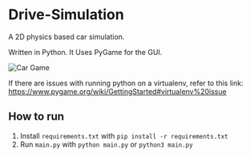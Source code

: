 # Drive-Simulation

A 2D physics based car simulation.

Written in Python. It Uses PyGame for the GUI.

![Car Game](https://github.com/joohoonkim/CarSimPy/blob/master/assets/carsimpy_gif.gif)

If there are issues with running python on a virtualenv, refer to this link:
https://www.pygame.org/wiki/GettingStarted#virtualenv%20issue

## How to run

1. Install `requirements.txt` with `pip install -r requirements.txt`
2. Run `main.py` with `python main.py` or `python3 main.py`
